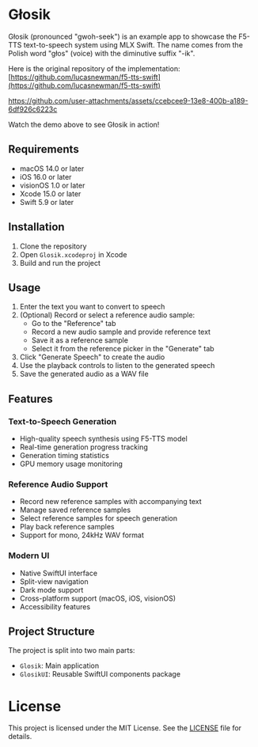 # Głosik

Głosik (pronounced "gwoh-seek") is an example app to showcase the F5-TTS text-to-speech system using MLX Swift. The name comes from the Polish word "głos" (voice) with the diminutive suffix "-ik".

Here is the original repository of the implementation: [https://github.com/lucasnewman/f5-tts-swift](https://github.com/lucasnewman/f5-tts-swift)

https://github.com/user-attachments/assets/ccebcee9-13e8-400b-a189-6df926c6223c

Watch the demo above to see Głosik in action!

## Requirements

- macOS 14.0 or later
- iOS 16.0 or later
- visionOS 1.0 or later
- Xcode 15.0 or later
- Swift 5.9 or later

## Installation

1. Clone the repository
2. Open `Glosik.xcodeproj` in Xcode
3. Build and run the project

## Usage

1. Enter the text you want to convert to speech
2. (Optional) Record or select a reference audio sample:
   - Go to the "Reference" tab
   - Record a new audio sample and provide reference text
   - Save it as a reference sample
   - Select it from the reference picker in the "Generate" tab
3. Click "Generate Speech" to create the audio
4. Use the playback controls to listen to the generated speech
5. Save the generated audio as a WAV file

## Features

### Text-to-Speech Generation

- High-quality speech synthesis using F5-TTS model
- Real-time generation progress tracking
- Generation timing statistics
- GPU memory usage monitoring

### Reference Audio Support

- Record new reference samples with accompanying text
- Manage saved reference samples
- Select reference samples for speech generation
- Play back reference samples
- Support for mono, 24kHz WAV format

### Modern UI

- Native SwiftUI interface
- Split-view navigation
- Dark mode support
- Cross-platform support (macOS, iOS, visionOS)
- Accessibility features

## Project Structure

The project is split into two main parts:

- `Glosik`: Main application
- `GlosikUI`: Reusable SwiftUI components package

# License

This project is licensed under the MIT License. See the [LICENSE](LICENSE) file for details.
